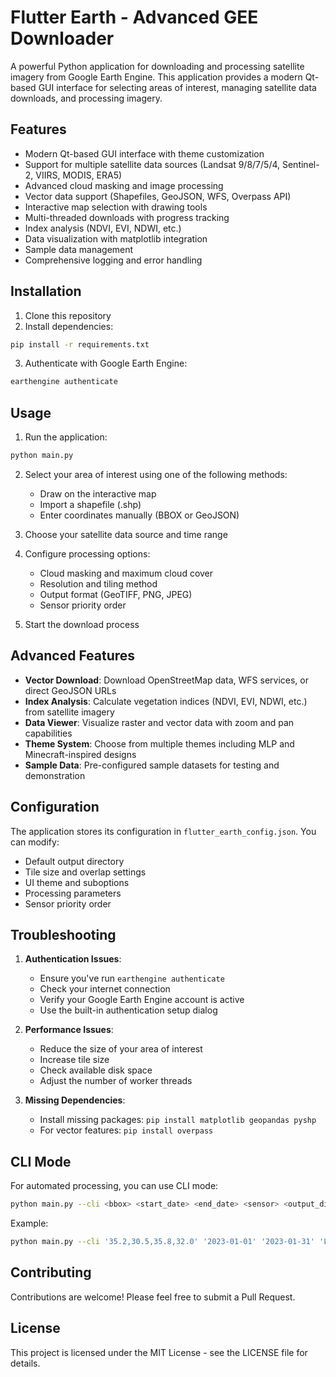 # Flutter Earth - Advanced GEE Downloader

A powerful Python application for downloading and processing satellite imagery from Google Earth Engine. This application provides a modern Qt-based GUI interface for selecting areas of interest, managing satellite data downloads, and processing imagery.

## Features

- Modern Qt-based GUI interface with theme customization
- Support for multiple satellite data sources (Landsat 9/8/7/5/4, Sentinel-2, VIIRS, MODIS, ERA5)
- Advanced cloud masking and image processing
- Vector data support (Shapefiles, GeoJSON, WFS, Overpass API)
- Interactive map selection with drawing tools
- Multi-threaded downloads with progress tracking
- Index analysis (NDVI, EVI, NDWI, etc.)
- Data visualization with matplotlib integration
- Sample data management
- Comprehensive logging and error handling

## Installation

1. Clone this repository
2. Install dependencies:
```bash
pip install -r requirements.txt
```
3. Authenticate with Google Earth Engine:
```bash
earthengine authenticate
```

## Usage

1. Run the application:
```bash
python main.py
```

2. Select your area of interest using one of the following methods:
   - Draw on the interactive map
   - Import a shapefile (.shp)
   - Enter coordinates manually (BBOX or GeoJSON)

3. Choose your satellite data source and time range

4. Configure processing options:
   - Cloud masking and maximum cloud cover
   - Resolution and tiling method
   - Output format (GeoTIFF, PNG, JPEG)
   - Sensor priority order

5. Start the download process

## Advanced Features

- **Vector Download**: Download OpenStreetMap data, WFS services, or direct GeoJSON URLs
- **Index Analysis**: Calculate vegetation indices (NDVI, EVI, NDWI, etc.) from satellite imagery
- **Data Viewer**: Visualize raster and vector data with zoom and pan capabilities
- **Theme System**: Choose from multiple themes including MLP and Minecraft-inspired designs
- **Sample Data**: Pre-configured sample datasets for testing and demonstration

## Configuration

The application stores its configuration in `flutter_earth_config.json`. You can modify:
- Default output directory
- Tile size and overlap settings
- UI theme and suboptions
- Processing parameters
- Sensor priority order

## Troubleshooting

1. **Authentication Issues**:
   - Ensure you've run `earthengine authenticate`
   - Check your internet connection
   - Verify your Google Earth Engine account is active
   - Use the built-in authentication setup dialog

2. **Performance Issues**:
   - Reduce the size of your area of interest
   - Increase tile size
   - Check available disk space
   - Adjust the number of worker threads

3. **Missing Dependencies**:
   - Install missing packages: `pip install matplotlib geopandas pyshp`
   - For vector features: `pip install overpass`

## CLI Mode

For automated processing, you can use CLI mode:
```bash
python main.py --cli <bbox> <start_date> <end_date> <sensor> <output_dir>
```

Example:
```bash
python main.py --cli '35.2,30.5,35.8,32.0' '2023-01-01' '2023-01-31' 'LANDSAT_9' './output'
```

## Contributing

Contributions are welcome! Please feel free to submit a Pull Request.

## License

This project is licensed under the MIT License - see the LICENSE file for details. 